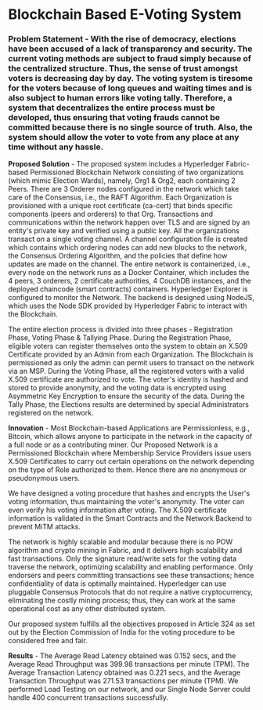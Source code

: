 # Blockchain Based E-Voting System

### Problem Statement - With the rise of democracy, elections have been accused of a lack of transparency and security. The current voting methods are subject to fraud simply because of the centralized structure. Thus, the sense of trust amongst voters is decreasing day by day. The voting system is tiresome for the voters because of long queues and waiting times and is also subject to human errors like voting tally. Therefore, a system that decentralizes the entire process must be developed, thus ensuring that voting frauds cannot be committed because there is no single source of truth. Also, the system should allow the voter to vote from any place at any time without any hassle.

**Proposed Solution** - The proposed system includes a Hyperledger Fabric-based Permissioned Blockchain Network consisting of two organizations (which mimic Election Wards), namely, Org1 & Org2, each containing 2 Peers. There are 3 Orderer nodes configured in the network which take care of the Consensus, i.e., the RAFT Algorithm. Each Organization is provisioned with a unique root certificate (ca-cert) that binds specific components (peers and orderers) to that Org. Transactions and communications within the network happen over TLS and are signed by an entity's private key and verified using a public key. All the organizations transact on a single voting channel. A channel configuration file is created which contains which ordering nodes can add new blocks to the network, the Consensus Ordering Algorithm, and the policies that define how updates are made on the channel. The entire network is containerized, i.e., every node on the network runs as a Docker Container, which includes the 4 peers, 3 orderers, 2 certificate authorities, 4 CouchDB instances, and the deployed chaincode (smart contracts) containers. Hyperledger Explorer is configured to monitor the Network. The backend is designed using NodeJS, which uses the Node SDK provided by Hyperledger Fabric to interact with the Blockchain.

The entire election process is divided into three phases - Registration Phase, Voting Phase & Tallying Phase. During the Registration Phase, eligible voters can register themselves onto the system to obtain an X.509 Certificate provided by an Admin from each Organization. The Blockchain is permissioned as only the admin can permit users to transact on the network via an MSP. During the Voting Phase, all the registered voters with a valid X.509 certificate are authorized to vote. The voter's identity is hashed and stored to provide anonymity, and the voting data is encrypted using Asymmetric Key Encryption to ensure the security of the data. During the Tally Phase, the Elections results are determined by special Administrators registered on the network.

**Innovation** - Most Blockchain-based Applications are Permissionless, e.g., Bitcoin, which allows anyone to participate in the network in the capacity of a full node or as a contributing miner. Our Proposed Network is a Permissioned Blockchain where Membership Service Providers issue users X.509 Certificates to carry out certain operations on the network depending on the type of Role authorized to them. Hence there are no anonymous or pseudonymous users.

We have designed a voting procedure that hashes and encrypts the User's voting information, thus maintaining the voter's anonymity. The voter can even verify his voting information after voting. The X.509 certificate information is validated in the Smart Contracts and the Network Backend to prevent MiTM attacks.

The network is highly scalable and modular because there is no POW algorithm and crypto mining in Fabric, and it delivers high scalability and fast transactions. Only the signature read/write sets for the voting data traverse the network, optimizing scalability and enabling performance. Only endorsers and peers committing transactions see these transactions; hence confidentiality of data is optimally maintained. Hyperledger can use pluggable Consensus Protocols that do not require a native cryptocurrency, eliminating the costly mining process; thus, they can work at the same operational cost as any other distributed system.

Our proposed system fulfills all the objectives proposed in Article 324 as set out by the Election Commission of India for the voting procedure to be considered free and fair.

**Results** - The Average Read Latency obtained was 0.152 secs, and the Average Read Throughput was 399.98 transactions per minute (TPM). The Average Transaction Latency obtained was 0.221 secs, and the Average Transaction Throughput was 271.53  transactions per minute (TPM). We performed Load Testing on our network, and our Single Node Server could handle 400 concurrent transactions successfully.
